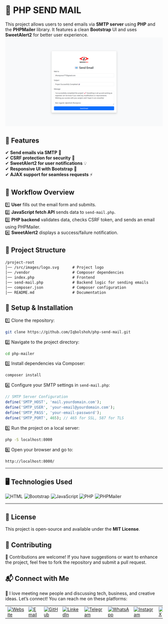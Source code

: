 # 📧 PHP SEND MAIL

This project allows users to send emails via **SMTP server** using **PHP** and the **PHPMailer** library. It features a clean **Bootstrap** UI and uses **SweetAlert2** for better user experience.
![Banner](src/images/banner.png)

## 📌 Features
✔ **Send emails via SMTP** 📧  
✔ **CSRF protection for security** 🔐  
✔ **SweetAlert2 for user notifications** 💡  
✔ **Responsive UI with Bootstrap** 🎨  
✔ **AJAX support for seamless requests** ⚡

## 🎯 Workflow Overview
1️⃣ **User** fills out the email form and submits.  
2️⃣ **JavaScript fetch API** sends data to `send-mail.php`.  
3️⃣ **PHP backend** validates data, checks CSRF token, and sends an email using PHPMailer.  
4️⃣ **SweetAlert2** displays a success/failure notification.  

## 📂 Project Structure
```
/project-root
│── /src/images/logo.svg      # Project logo
│── /vendor                   # Composer dependencies
│── index.php                 # Frontend
│── send-mail.php             # Backend logic for sending emails
│── composer.json             # Composer configuration
│── README.md                 # Documentation
```

## 🚀 Setup & Installation

1️⃣ Clone the repository:
```bash
git clone https://github.com/Iqbolshoh/php-send-mail.git
```

2️⃣ Navigate to the project directory:
```bash
cd php-mailer
```

3️⃣ Install dependencies via Composer:
```bash
composer install
```

4️⃣ Configure your SMTP settings in `send-mail.php`:
```php
// SMTP Server Configuration
define('SMTP_HOST', 'mail.yourdomain.com');
define('SMTP_USER', 'your-email@yourdomain.com');
define('SMTP_PASS', 'your-email-password');
define('SMTP_PORT', 465); // 465 for SSL, 587 for TLS
```

5️⃣ Run the project on a local server:
```bash
php -S localhost:8000
```

6️⃣ Open your browser and go to:
```
http://localhost:8000/
```
---

## 🖥 Technologies Used
<div style="display: flex; flex-wrap: wrap; gap: 5px;">
    <img src="https://img.shields.io/badge/HTML-%23F06529.svg?style=for-the-badge&logo=html5&logoColor=white" alt="HTML">
    <img src="https://img.shields.io/badge/Bootstrap-%237952B3.svg?style=for-the-badge&logo=bootstrap&logoColor=white" alt="Bootstrap">
    <img src="https://img.shields.io/badge/JavaScript-%23323330.svg?style=for-the-badge&logo=javascript&logoColor=%23F7DF1E" alt="JavaScript">
    <img src="https://img.shields.io/badge/PHP-%23777BB4.svg?style=for-the-badge&logo=php&logoColor=white" alt="PHP">
    <img src="https://img.shields.io/badge/PHPMailer-%23777BB4.svg?style=for-the-badge&logo=php&logoColor=white" alt="PHPMailer">
</div>

---

## 📜 License
This project is open-source and available under the **MIT License**.

## 🤝 Contributing  
🎯 Contributions are welcome! If you have suggestions or want to enhance the project, feel free to fork the repository and submit a pull request.

## 📬 Connect with Me  
💬 I love meeting new people and discussing tech, business, and creative ideas. Let’s connect! You can reach me on these platforms:

<div align="center">
  <table>
    <tr>
      <td>
        <a href="https://iqbolshoh.uz" target="_blank">
          <img src="https://img.icons8.com/color/48/domain.png" 
               height="40" width="40" alt="Website" title="Website" />
        </a>
      </td>
      <td>
        <a href="mailto:iilhomjonov777@gmail.com" target="_blank">
          <img src="https://github.com/gayanvoice/github-active-users-monitor/blob/master/public/images/icons/gmail.svg"
               height="40" width="40" alt="Email" title="Email" />
        </a>
      </td>
      <td>
        <a href="https://github.com/iqbolshoh" target="_blank">
          <img src="https://raw.githubusercontent.com/rahuldkjain/github-profile-readme-generator/master/src/images/icons/Social/github.svg"
               height="40" width="40" alt="GitHub" title="GitHub" />
        </a>
      </td>
      <td>
        <a href="https://www.linkedin.com/in/iqbolshoh/" target="_blank">
          <img src="https://github.com/gayanvoice/github-active-users-monitor/blob/master/public/images/icons/linkedin.svg"
               height="40" width="40" alt="LinkedIn" title="LinkedIn" />
        </a>
      </td>
      <td>
        <a href="https://t.me/iqbolshoh_777" target="_blank">
          <img src="https://github.com/gayanvoice/github-active-users-monitor/blob/master/public/images/icons/telegram.svg"
               height="40" width="40" alt="Telegram" title="Telegram" />
        </a>
      </td>
      <td>
        <a href="https://wa.me/998997799333" target="_blank">
          <img src="https://github.com/gayanvoice/github-active-users-monitor/blob/master/public/images/icons/whatsapp.svg"
               height="40" width="40" alt="WhatsApp" title="WhatsApp" />
        </a>
      </td>
      <td>
        <a href="https://instagram.com/iqbolshoh_777" target="_blank">
          <img src="https://raw.githubusercontent.com/rahuldkjain/github-profile-readme-generator/master/src/images/icons/Social/instagram.svg"
               height="40" width="40" alt="Instagram" title="Instagram" />
        </a>
      </td>
      <td>
        <a href="https://x.com/iqbolshoh_777" target="_blank">
          <img src="https://img.shields.io/badge/X-000000?style=for-the-badge&logo=x&logoColor=white"
               height="40" width="40" alt="X" title="X (Twitter)" />
        </a>
      </td>
      <td>
        <a href="https://www.youtube.com/@Iqbolshoh_777" target="_blank">
          <img src="https://raw.githubusercontent.com/rahuldkjain/github-profile-readme-generator/master/src/images/icons/Social/youtube.svg"
               height="40" width="40" alt="YouTube" title="YouTube" />
        </a>
      </td>
    </tr>
  </table>
</div>
